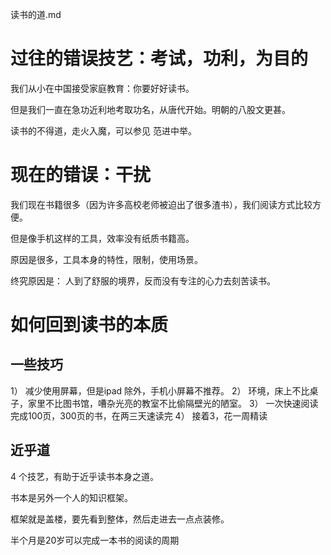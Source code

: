 读书的道.md

# 过往的错误技艺：考试，功利，为目的

我们从小在中国接受家庭教育：你要好好读书。

但是我们一直在急功近利地考取功名，从唐代开始。明朝的八股文更甚。

读书的不得道，走火入魔，可以参见 范进中举。


# 现在的错误：干扰

我们现在书籍很多（因为许多高校老师被迫出了很多渣书），我们阅读方式比较方便。

但是像手机这样的工具，效率没有纸质书籍高。

原因是很多，工具本身的特性，限制，使用场景。

终究原因是： 人到了舒服的境界，反而没有专注的心力去刻苦读书。

# 如何回到读书的本质

## 一些技巧

1） 减少使用屏幕，但是ipad 除外，手机小屏幕不推荐。
2） 环境，床上不比桌子，家里不比图书馆，嘈杂光亮的教室不比偷隔壁光的陋室。
3） 一次快速阅读完成100页，300页的书，在两三天速读完
4） 接着3，花一周精读

## 近乎道

4 个技艺，有助于近乎读书本身之道。

书本是另外一个人的知识框架。

框架就是盖楼，要先看到整体，然后走进去一点点装修。

半个月是20岁可以完成一本书的阅读的周期
